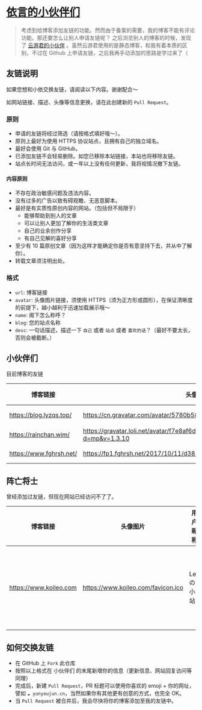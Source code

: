 # [依言的小伙伴们](https://www.y1yan.com/links/)

> 考虑到给博客添加友链的功能。然而由于备案的需要，我的博客不能有评论功能。那还要怎么让别人申请友链呢？
> 之后浏览别人的博客的时候，发现了 [云游君的小伙伴](https://www.yunyoujun.cn/links/) 。虽然云游君使用的是静态博客，和我有着本质的区别，不过在 Github 上申请友链，之后我再手动添加的思路是学过来了（

## 友链说明

如果您想和小依交换友链，请阅读以下内容。谢谢配合～

如网站链接、描述、头像等信息更换，请在此创建新的 `Pull Request`。

### 原则

- 申请的友链将经过筛选（请按格式填好哦～）。
- 原则上最好为使用 HTTPS 协议站点，且拥有自己的独立域名。
- 最好会使用 Git 与 GitHub。
- 已添加友链不会轻易删除。如您已移除本站链接，本站也将移除友链。
- 站点长时间无法访问，或一年以上没有任何更新，我将视情况撤下友链。

#### 内容原则

- 不存在政治敏感问题及违法内容。
- 没有过多的广告以致有碍观瞻、无恶意脚本。
- 最好是有实质性原创内容的网站。（包括但不局限于）
  - 能够帮助到别人的文章
  - 可以让别人更加了解你的生活类文章
  - 自己的业余创作分享
  - 有自己见解的喜好分享
- 至少有 10 篇原创文章（因为这样才能确定你是否有意坚持下去，并从中了解你）。
- 转载文章须注明出处。

### 格式

- `url`: 博客链接
- `avatar`: 头像图片链接，须使用 HTTPS（须为正方形或圆形），在保证清晰度的前提下，越小越利于迅速加载展示哦～
- `name`: 阁下怎么称呼？
- `blog`: 您的站点名称
- `desc`: 一句话描述，描述一下 `自己` 或者 `站点` 或者 `喜欢的话`？（最好不要太长，否则会被截断。）

## 小伙伴们
目前博客的友链

| 博客链接 | 头像图片 | 用户昵称 | 站点名称 | 一句话描述 |
| - | - | - | - | - |
| https://blog.lyzqs.top/ | https://cn.gravatar.com/avatar/5780b58f3d6c6313881cea7cb4c40a45 | lyzqs | lyzqs的博客 | 落叶大佬的博客！ |
| https://rainchan.wim/ | https://gravatar.loli.net/avatar/f7e8af6d341b76ad3de6757a8f86f2b4?d=mp&v=1.3.10 | RainChan | RainChan的小博客 | RainChan的小博客 |
| https://www.fghrsh.net/ | https://fp1.fghrsh.net/2017/10/11/d383a9ad4318c5b4332fe02845f5323a.jpg | FGHRSH | FGHRSH | FGHRSH的博客 |

## 阵亡将士
曾经添加过友链，但现在网站已经访问不了了。

| 博客链接 | 头像图片 | 用户昵称 | 站点名称 | 一句话描述 |
| - | - | - | - | - |
| https://www.koileo.com | https://www.koileo.com/favicon.ico | Leoの小站 | Koileo | 人若不能有所舍弃，就无法改变现状 |

## 如何交换友链

- 在 GitHub 上 `Fork` 此仓库
- 按照以上格式在 小伙伴们 的末尾新增你的信息（更新信息、网站回复访问等同理）
- 完成后，新建 `Pull Request`，PR 标题可以使用你喜欢的 emoji + 你的网址，譬如 `☁️ yunyoujun.cn`，当然如果你有其他更有创意的方式，也完全 OK。
- 当 `Pull Request` 被合并后，我会尽快将你的博客添加至我的友链中。
